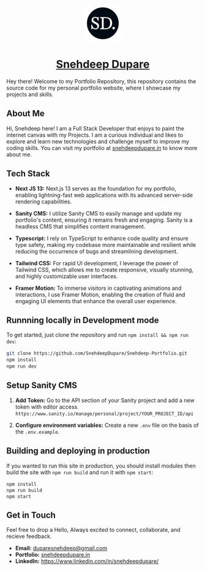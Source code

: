<p align="center">
<img src="public/SD Logo.png" width=96 height=96 />
    
<h1 align="center">
<a href="https://snehdeepdupare.in">Snehdeep Dupare</a>
</h1>
</p>

Hey there! Welcome to my Portfolio Repository, this repository contains the source code for my personal portfolio website, where I showcase my projects and skills.

## About Me

Hi, Snehdeep here! I am a Full Stack Developer that enjoys to paint the internet canvas with my Projects. I am a curious individual and likes to explore and learn new technologies and challenge myself to improve my coding skills. You can visit my portfolio at [snehdeepdupare.in](https://snehdeepdupare.in) to know more about me.

## Tech Stack

- **Next JS 13:** Next.js 13 serves as the foundation for my portfolio, enabling lightning-fast web applications with its advanced server-side rendering capabilities.

- **Sanity CMS:** I utilize Sanity CMS to easily manage and update my portfolio's content, ensuring it remains fresh and engaging. Sanity is a headless CMS that simplifies content management.

- **Typescript:** I rely on TypeScript to enhance code quality and ensure type safety, making my codebase more maintainable and resilient while reducing the occurrence of bugs and streamlining development.

- **Tailwind CSS:** For rapid UI development, I leverage the power of Tailwind CSS, which allows me to create responsive, visually stunning, and highly customizable user interfaces.

- **Framer Motion:** To immerse visitors in captivating animations and interactions, I use Framer Motion, enabling the creation of fluid and engaging UI elements that enhance the overall user experience.

## Runnning locally in Development mode

To get started, just clone the repository and run `npm install && npm run dev`:

```bash
git clone https://github.com/SnehdeepDupare/Snehdeep-Portfolio.git
npm install
npm run dev
```

## Setup Sanity CMS

1. **Add Token:** Go to the API section of your Sanity project and add a new token with editor access.
`https://www.sanity.io/manage/personal/project/YOUR_PROJECT_ID/api`

2. **Configure environment variables:** Create a new `.env` file on the basis of the `.env.example`.

## Building and deploying in production

If you wanted to run this site in production, you should install modules then
build the site with `npm run build` and run it with `npm start`:

```shell
npm install
npm run build
npm start
```

## Get in Touch

Feel free to drop a Hello, Always excited to connect, collaborate, and recieve feedback.

- **Email:** duparesnehdeep@gmail.com
- **Portfolio:** [snehdeepdupare.in](https://snehdeepdupare.in)
- **LinkedIn:** https://www.linkedin.com/in/snehdeepdupare/
